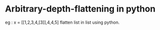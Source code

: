 # Arbitrary-depth-flattening in python 
eg : x = [[1,2,3,4,[3]],4,4,5]
flatten list in list using python.
